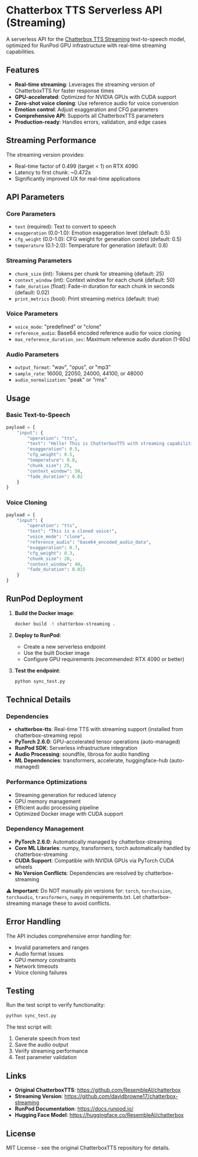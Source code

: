 # Chatterbox TTS Serverless API (Streaming)

A serverless API for the [Chatterbox TTS Streaming](https://github.com/davidbrowne17/chatterbox-streaming) text-to-speech model, optimized for RunPod GPU infrastructure with real-time streaming capabilities.

## Features

- **Real-time streaming**: Leverages the streaming version of ChatterboxTTS for faster response times
- **GPU-accelerated**: Optimized for NVIDIA GPUs with CUDA support
- **Zero-shot voice cloning**: Use reference audio for voice conversion
- **Emotion control**: Adjust exaggeration and CFG parameters
- **Comprehensive API**: Supports all ChatterboxTTS parameters
- **Production-ready**: Handles errors, validation, and edge cases

## Streaming Performance

The streaming version provides:
- Real-time factor of 0.499 (target < 1) on RTX 4090
- Latency to first chunk: ~0.472s
- Significantly improved UX for real-time applications

## API Parameters

### Core Parameters
- `text` (required): Text to convert to speech
- `exaggeration` (0.0-1.0): Emotion exaggeration level (default: 0.5)
- `cfg_weight` (0.0-1.0): CFG weight for generation control (default: 0.5) 
- `temperature` (0.1-2.0): Temperature for generation (default: 0.8)

### Streaming Parameters
- `chunk_size` (int): Tokens per chunk for streaming (default: 25)
- `context_window` (int): Context window for each chunk (default: 50)
- `fade_duration` (float): Fade-in duration for each chunk in seconds (default: 0.02)
- `print_metrics` (bool): Print streaming metrics (default: true)

### Voice Parameters
- `voice_mode`: "predefined" or "clone"
- `reference_audio`: Base64 encoded reference audio for voice cloning
- `max_reference_duration_sec`: Maximum reference audio duration (1-60s)

### Audio Parameters
- `output_format`: "wav", "opus", or "mp3"
- `sample_rate`: 16000, 22050, 24000, 44100, or 48000
- `audio_normalization`: "peak" or "rms"

## Usage

### Basic Text-to-Speech
```python
payload = {
    "input": {
        "operation": "tts",
        "text": "Hello! This is ChatterboxTTS with streaming capabilities.",
        "exaggeration": 0.5,
        "cfg_weight": 0.5,
        "temperature": 0.8,
        "chunk_size": 25,
        "context_window": 50,
        "fade_duration": 0.02
    }
}
```

### Voice Cloning
```python
payload = {
    "input": {
        "operation": "tts",
        "text": "This is a cloned voice!",
        "voice_mode": "clone",
        "reference_audio": "base64_encoded_audio_data",
        "exaggeration": 0.7,
        "cfg_weight": 0.3,
        "chunk_size": 20,
        "context_window": 40,
        "fade_duration": 0.015
    }
}
```

## RunPod Deployment

1. **Build the Docker image**:
   ```bash
   docker build -t chatterbox-streaming .
   ```

2. **Deploy to RunPod**:
   - Create a new serverless endpoint
   - Use the built Docker image
   - Configure GPU requirements (recommended: RTX 4090 or better)

3. **Test the endpoint**:
   ```bash
   python sync_test.py
   ```

## Technical Details

### Dependencies
- **chatterbox-tts**: Real-time TTS with streaming support (installed from chatterbox-streaming repo)
- **PyTorch 2.6.0**: GPU-accelerated tensor operations (auto-managed)
- **RunPod SDK**: Serverless infrastructure integration
- **Audio Processing**: soundfile, librosa for audio handling
- **ML Dependencies**: transformers, accelerate, huggingface-hub (auto-managed)

### Performance Optimizations
- Streaming generation for reduced latency
- GPU memory management
- Efficient audio processing pipeline
- Optimized Docker image with CUDA support

### Dependency Management
- **PyTorch 2.6.0**: Automatically managed by chatterbox-streaming
- **Core ML Libraries**: numpy, transformers, torch automatically handled by chatterbox-streaming
- **CUDA Support**: Compatible with NVIDIA GPUs via PyTorch CUDA wheels
- **No Version Conflicts**: Dependencies are resolved by chatterbox-streaming

⚠️ **Important**: Do NOT manually pin versions for: `torch`, `torchvision`, `torchaudio`, `transformers`, `numpy` in requirements.txt. Let chatterbox-streaming manage these to avoid conflicts.

## Error Handling

The API includes comprehensive error handling for:
- Invalid parameters and ranges
- Audio format issues
- GPU memory constraints
- Network timeouts
- Voice cloning failures

## Testing

Run the test script to verify functionality:
```bash
python sync_test.py
```

The test script will:
1. Generate speech from text
2. Save the audio output
3. Verify streaming performance
4. Test parameter validation

## Links

- **Original ChatterboxTTS**: https://github.com/ResembleAI/chatterbox
- **Streaming Version**: https://github.com/davidbrowne17/chatterbox-streaming  
- **RunPod Documentation**: https://docs.runpod.io/
- **Hugging Face Model**: https://huggingface.co/ResembleAI/chatterbox

## License

MIT License - see the original ChatterboxTTS repository for details. 